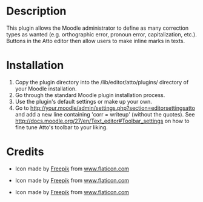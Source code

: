 Description
===========

This plugin allows the Moodle administrator to define as many correction types as wanted (e.g. orthographic error, pronoun error, capitalization, etc.). Buttons in the Atto editor then allow users to make inline marks in texts.



Installation
============

1. Copy the plugin directory into the /lib/editor/atto/plugins/ directory of your Moodle installation.
2. Go through the standard Moodle plugin installation process.
3. Use the plugin's default settings or make up your own.
4. Go to http://your.moodle/admin/settings.php?section=editorsettingsatto and add a new line containing 'corr = writeup' (without the quotes). See http://docs.moodle.org/27/en/Text_editor#Toolbar_settings on how to fine tune Atto's toolbar to your liking.



Credits
=======

* Icon made by <a href="http://www.freepik.com">Freepik</a> from <a href="http://www.flaticon.com/free-icon/rubber-2_4374">www.flaticon.com</a>

* Icon made by <a href="http://www.freepik.com">Freepik</a> from <a href="http://www.flaticon.com/free-icon/book-and-pen_43078">www.flaticon.com</a>

* Icon made by <a href="http://www.freepik.com">Freepik</a> from <a href="http://www.flaticon.com/free-icon/text-document_32329">www.flaticon.com</a>


